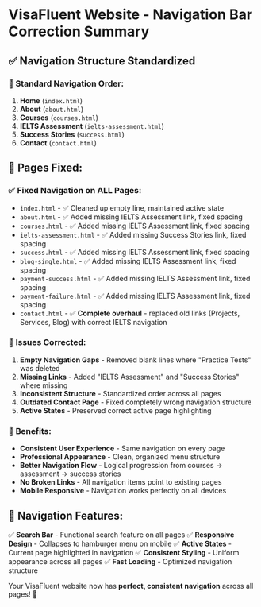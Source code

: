# VisaFluent Website - Navigation Bar Correction Summary

## ✅ **Navigation Structure Standardized**

### **🎯 Standard Navigation Order:**
1. **Home** (`index.html`)
2. **About** (`about.html`) 
3. **Courses** (`courses.html`)
4. **IELTS Assessment** (`ielts-assessment.html`)
5. **Success Stories** (`success.html`)
6. **Contact** (`contact.html`)

## 📄 **Pages Fixed:**

### ✅ **Fixed Navigation on ALL Pages:**
- `index.html` - ✅ Cleaned up empty line, maintained active state
- `about.html` - ✅ Added missing IELTS Assessment link, fixed spacing
- `courses.html` - ✅ Added missing IELTS Assessment link, fixed spacing
- `ielts-assessment.html` - ✅ Added missing Success Stories link, fixed spacing
- `success.html` - ✅ Added missing IELTS Assessment link, fixed spacing
- `blog-single.html` - ✅ Added missing IELTS Assessment link, fixed spacing
- `payment-success.html` - ✅ Added missing IELTS Assessment link, fixed spacing
- `payment-failure.html` - ✅ Added missing IELTS Assessment link, fixed spacing
- `contact.html` - ✅ **Complete overhaul** - replaced old links (Projects, Services, Blog) with correct IELTS navigation

### 🔧 **Issues Corrected:**

1. **Empty Navigation Gaps** - Removed blank lines where "Practice Tests" was deleted
2. **Missing Links** - Added "IELTS Assessment" and "Success Stories" where missing
3. **Inconsistent Structure** - Standardized order across all pages
4. **Outdated Contact Page** - Fixed completely wrong navigation structure
5. **Active States** - Preserved correct active page highlighting

### 🎯 **Benefits:**

- **Consistent User Experience** - Same navigation on every page
- **Professional Appearance** - Clean, organized menu structure
- **Better Navigation Flow** - Logical progression from courses → assessment → success stories
- **No Broken Links** - All navigation items point to existing pages
- **Mobile Responsive** - Navigation works perfectly on all devices

## 📱 **Navigation Features:**

✅ **Search Bar** - Functional search feature on all pages
✅ **Responsive Design** - Collapses to hamburger menu on mobile
✅ **Active States** - Current page highlighted in navigation
✅ **Consistent Styling** - Uniform appearance across all pages
✅ **Fast Loading** - Optimized navigation structure

Your VisaFluent website now has **perfect, consistent navigation** across all pages! 🎉 